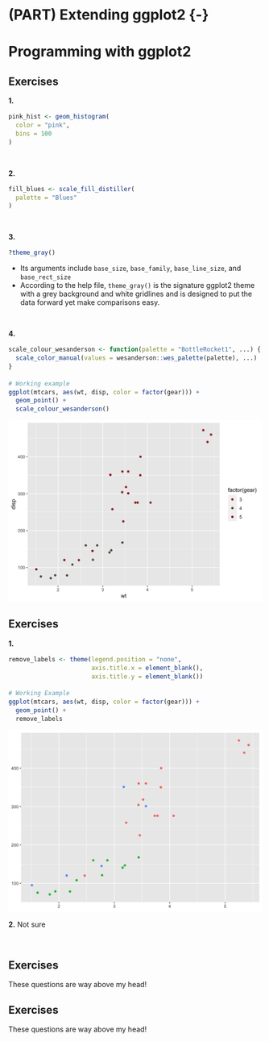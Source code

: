 # (PART) Extending ggplot2 {-} 


# Programming with ggplot2






## Exercises

**1.**

```r
pink_hist <- geom_histogram(
  color = "pink",
  bins = 100
)
```


<br>


**2.** 

```r
fill_blues <- scale_fill_distiller(
  palette = "Blues"
)
```

<br>


**3.**

```r
?theme_gray()
```

- Its arguments include `base_size`, `base_family`, `base_line_size`, and `base_rect_size`
- According to the help file, `theme_gray()` is the signature ggplot2 theme with a grey background and white gridlines and is designed to put the data forward yet make comparisons easy.

<br>

**4.**

```r
scale_colour_wesanderson <- function(palette = "BottleRocket1", ...) {
  scale_color_manual(values = wesanderson::wes_palette(palette), ...) 
}

# Working example
ggplot(mtcars, aes(wt, disp, color = factor(gear))) +
  geom_point() +
  scale_colour_wesanderson()
```

<img src="19-programming-ggplot_files/figure-html/unnamed-chunk-5-1.png" width="672" />

<br>


## Exercises

**1.** 

```r
remove_labels <- theme(legend.position = "none",
                       axis.title.x = element_blank(),
                       axis.title.y = element_blank())

# Working Example
ggplot(mtcars, aes(wt, disp, color = factor(gear))) +
  geom_point() +
  remove_labels
```

<img src="19-programming-ggplot_files/figure-html/unnamed-chunk-6-1.png" width="672" />

<br>

**2.** Not sure 

<br>

## Exercises

These questions are way above my head!

## Exercises

These questions are way above my head!
